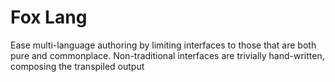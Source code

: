 # Fox Lang

Ease multi-language authoring by limiting interfaces to those that are both pure and commonplace. Non-traditional interfaces are trivially hand-written, composing the transpiled output
